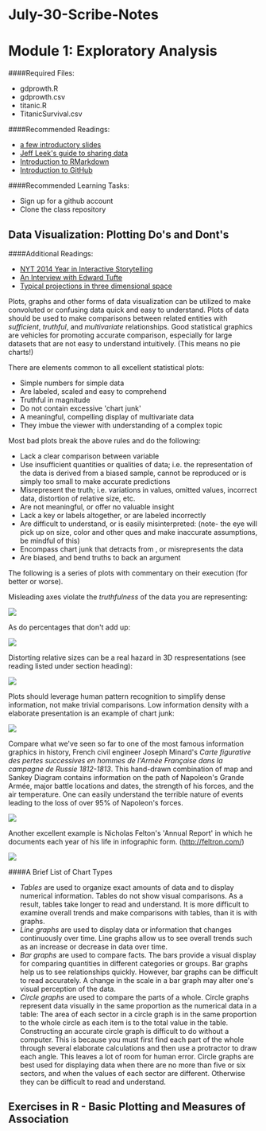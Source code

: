 # July-30-Scribe-Notes


Module 1: Exploratory Analysis
====================

####Required Files: 
  - gdprowth.R
  - gdprowth.csv
  - titanic.R
  - TitanicSurvival.csv

####Recommended Readings:
  - [a few introductory slides](notes/STA380intro.pdf)
  - [Jeff Leek's guide to sharing data](https://github.com/jtleek/datasharing)  
  - [Introduction to RMarkdown](http://rmarkdown.rstudio.com)  
  - [Introduction to GitHub](https://help.github.com/articles/set-up-git/) 

####Recommended Learning Tasks:
  - Sign up for a github account
  - Clone the class repository

Data Visualization: Plotting Do's and Dont's
---------------------

####Additional Readings:
  - [NYT 2014 Year in Interactive Storytelling](http://www.nytimes.com/interactive/2014/12/29/us/year-in-interactive-storytelling.html)
  - [An Interview with Edward Tufte](http://www.washingtonmonthly.com/magazine/mayjune_2011/features/the_information_sage029137.php?page=all)
  - [Typical projections in three dimensional space](https://en.wikipedia.org/wiki/Parallel_projection)

  
Plots, graphs and other forms of data visualization can be utilized to make convoluted or confusing data quick and easy to understand. Plots of data should be used to make comparisons between related entities with *sufficient*, *truthful*, and *multivariate* relationships. Good statistical graphics are vehicles for promoting accurate comparison, especially for large datasets that are not easy to understand intuitively. (This means no pie charts!)

There are elements common to all excellent statistical plots:
- Simple numbers for simple data
- Are labeled, scaled and easy to comprehend
- Truthful in magnitude
- Do not contain excessive 'chart junk'
- A meaningful, compelling display of multivariate data 
- They imbue the viewer with understanding of a complex topic

Most bad plots break the above rules and do the following:
- Lack a clear comparison between variable
- Use insufficient quantities or qualities of data; i.e. the representation of the data is derived from a biased sample, cannot be reproduced or is simply too small to make accurate predictions
- Misrepresent the truth; i.e. variations in values, omitted values, incorrect data, distortion of relative size, etc.
- Are not meaningful, or offer no valuable insight 
- Lack a key or labels altogether, or are labeled incorrectly 
- Are difficult to understand, or is easily misinterpreted: (note- the eye will pick up on size, color and other ques and make inaccurate assumptions, be mindful of this) 
- Encompass chart junk that detracts from , or misrepresents the data
- Are biased, and bend truths to back an argument 



The following is a series of plots with commentary on their execution (for better or worse).

Misleading axes violate the *truthfulness* of the data you are representing:

![](https://cloud.githubusercontent.com/assets/13579628/8998562/c9150c30-36f4-11e5-8d5c-228726d24181.png)

As do percentages that don't add up:

![](https://cloud.githubusercontent.com/assets/13579628/8998597/43e95a42-36f5-11e5-894f-63a69c669d91.png)

Distorting relative sizes can be a real hazard in 3D respresentations (see reading listed under section heading):

![](https://cloud.githubusercontent.com/assets/13579628/8999032/2b4ddc06-36fa-11e5-8f52-eaf6ded33fe3.png)

Plots should leverage human pattern recognition to simplify dense information, not make trivial comparisons. Low information density with a elaborate presentation is an example of chart junk:

![](https://cloud.githubusercontent.com/assets/13579628/8999034/3896d872-36fa-11e5-88c7-0386908542fa.png)

Compare what we've seen so far to one of the most famous information graphics in history, French civil engineer Joseph Minard's *Carte figurative des pertes successives en hommes de l'Armée Française dans la campagne de Russie 1812-1813*. This hand-drawn combination of map and Sankey Diagram contains information on the path of Napoleon's Grande Armée, major battle locations and dates, the strength of his forces, and the air temperature. One can easily understand the terrible nature of events leading to the loss of over 95% of Napoleon's forces.

![](https://upload.wikimedia.org/wikipedia/commons/thumb/2/29/Minard.png/1920px-Minard.png)

Another excellent example is Nicholas Felton's 'Annual Report' in which he documents each year of his life in infographic form. (http://feltron.com/)

![](http://feltron.com/images/FAR13_04.jpg)

####A Brief List of Chart Types
- *Tables* are used to organize exact amounts of data and to display numerical information. Tables do not show visual comparisons. As a result, tables take longer to read and understand. It is more difficult to examine overall trends and make comparisons with tables, than it is with graphs.
- *Line graphs* are used to display data or information that changes continuously over time. Line graphs allow us to see overall trends such as an increase or decrease in data over time.
- *Bar graphs* are used to compare facts. The bars provide a visual display for comparing quantities in different categories or groups. Bar graphs help us to see relationships quickly. However, bar graphs can be difficult to read accurately. A change in the scale in a bar graph may alter one's visual perception of the data.
- *Circle graphs* are used to compare the parts of a whole. Circle graphs represent data visually in the same proportion as the numerical data in a table: The area of each sector in a circle graph is in the same proportion to the whole circle as each item is to the total value in the table. Constructing an accurate circle graph is difficult to do without a computer. This is because you must first find each part of the whole through several elaborate calculations and then use a protractor to draw each angle. This leaves a lot of room for human error. Circle graphs are best used for displaying data when there are no more than five or six sectors, and when the values of each sector are different. Otherwise they can be difficult to read and understand.

Exercises in R - Basic Plotting and Measures of Association
---------------------
